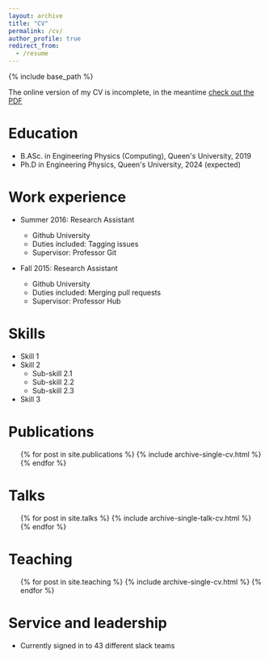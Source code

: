```yaml
---
layout: archive
title: "CV"
permalink: /cv/
author_profile: true
redirect_from:
  - /resume
---
```


{% include base_path %}

The online version of my CV is incomplete, in the meantime [check out the PDF](/files/HughMorisonCV_26Apr22.pdf)

Education
======
* B.ASc. in Engineering Physics (Computing), Queen's University, 2019
* Ph.D in Engineering Physics, Queen's University, 2024 (expected)

Work experience
======
* Summer 2016: Research Assistant
  * Github University
  * Duties included: Tagging issues
  * Supervisor: Professor Git

* Fall 2015: Research Assistant
  * Github University
  * Duties included: Merging pull requests
  * Supervisor: Professor Hub
  
Skills
======
* Skill 1
* Skill 2
  * Sub-skill 2.1
  * Sub-skill 2.2
  * Sub-skill 2.3
* Skill 3

Publications
======
  <ul>{% for post in site.publications %}
    {% include archive-single-cv.html %}
  {% endfor %}</ul>
  
Talks
======
  <ul>{% for post in site.talks %}
    {% include archive-single-talk-cv.html %}
  {% endfor %}</ul>
  
Teaching
======
  <ul>{% for post in site.teaching %}
    {% include archive-single-cv.html %}
  {% endfor %}</ul>
  
Service and leadership
======
* Currently signed in to 43 different slack teams
